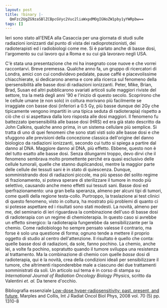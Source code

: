 ```yaml
---
layout: post
title: !binary |-
  QmFzc2UgZG9zaSBlZCBpcGVyc2Vuc2liaWxpdMOgIGNoZW1pby1yYWRpbw==
tags: []
---
```


Ieri sono stato all'ENEA alla Casaccia per una giornata di studi sulle radiazioni ionizzanti dal punto di vista dei radioprotezionisti, dei radioterapisti ed i radiobiologi come me. Si è parlato anche di basse dosi, l'argomento su cui lavoro qui a Roma e su cui già lavoravo negli USA.

C'è stata una presentazione che mi ha insegnato cose nuove e che vorrei raccontarvi.
Breve premessa. Qualche anno fa, un gruppo di ricercatori di Londra, amici con cui condividevo pedalate, pause caffé e piacevolissime chiacchierate, si dedicarono anema e core alla ricerca sul fenomeno della ipersensibilità alle basse dosi di radiazioni ionizzanti. Peter, Mike, Brian, Brad, Susan ed altri pubblicarono svariati articoli sulle maggiori riviste del settore, tra la metà degli anni '90 e l'inizio di questo secolo. Scoprirono che le cellule umane (e non solo) in coltura morivano più facilmente se irraggiate con basse dosi (inferiori a 0.5 Gy, più basse dunque dei 2Gy che tipicamente vengono impartiti in una tipica seduta di radioterapia) rispetto a ciò che ci si aspettava dalla loro risposta alle dosi maggiori. Il fenomeno fu battezzato ipersensibilità alle basse dosi (HRS) ed era già stato descritto da John Calkins, qualche anno prima, in un sistema cellulare più semplice. Si tratta di uno di quei fenomeni che sono stati visti solo alle basse dosi e che sfuggono alle previsioni della concezione classica dell'origine del danno biologico da radiazioni ionizzanti, secondo cui tutto si spiega a partire dal danno al DNA. Maggiore danno al DNA, più effetto. Ebbene, questo non è del tutto esatto alle basse dosi.
Senza dilungarmi troppo, devo dirvi che il fenomeno sembrava molto promettente perché era quasi esclusivo delle cellule tumorali, quelle che stanno duplicandosi, mentre la maggior parte delle cellule dei tessuti sani è in stato di quiescenza. Dunque, somministrando dosi di radiazioni piccole, ma più spesso del solito regime di frazionamento, si poteva sperare di sterilizzare il tumore in modo più selettivo, causando anche meno effetti sui tessuti sani. Basse dosi ed iperfrazionamento: una gran bella speranza, almeno per alcuni tipi di tumori, come quelli della regione testa-collo. Purtroppo, la traslazione ai test clinici di questo fenomeno, visto in coltura, ha mostrato più problemi di quanto ci si potesse aspettare ed i risultati sono stati modesti.
La novità, almeno per me, del seminario di ieri riguardava la combinazione dell'uso di basse dosi di radioterapia con un regime di chemioterapia. In questo caso si avrebbe un effetto sinergico: la radioterapia fungerebbe da sensibilizzante per la chemio. Come radiobiologo ho sempre pensato valesse il contrario, ma forse è solo una questione di forma; ognuno tende a mettere il proprio oggetto di studio al centro dell'attenzione. Il risultato è quello che conta: quelle basse dosi di radiazioni, da sole, fanno pochino. La chemio, anche lei, a volte fa pochino, sopratutto quando il tumore sviluppa una resistenza al trattamento. Ma la combinazione di chemio con quelle *basse* dosi di radioterapia, qui è la novità, crea della condizioni ideali per sensibilizzare il tumore, che altrimenti risponderebbe male a ciascuno dei due trattamenti somministrati da soli. Un articolo sul tema è in corso di stampa su *International Journal of Radiation Oncology Biology Physics*, scritto da Valentini *et. al.* Da tenere d'occhio.

Bibliografia essenziale
[Low-dose hyper-radiosensitivity: past, present, and future](http://dx.doi.org/10.1016/j.ijrobp.2007.11.071), Marples and Collis, Int J Radiat Oncol Biol Phys, 2008 vol. 70 (5) pp. 1310-8
